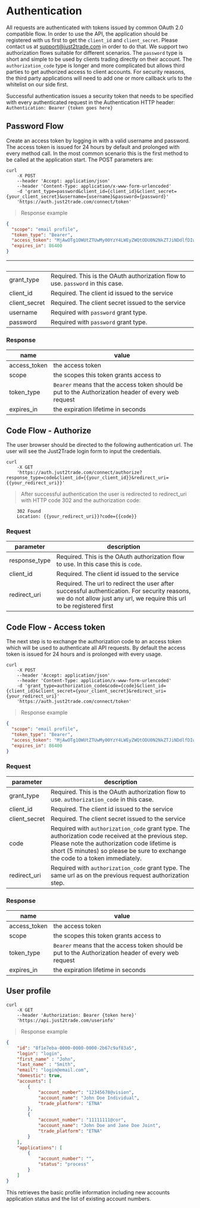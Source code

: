 # Authentication

All requests are authenticated with tokens issued by common OAuth 2.0 compatible flow. In order to use the API, the application should be registered with us first to get the `client_id` and `client_secret`. Please contact us at support@just2trade.com in order to do that. We support two authorization flows suitable for different scenarios. The `password` type is short and simple to be used by clients trading directly on their account. The `authorization_code` type is longer and more complicated but allows third parties to get authorized access to client accounts. For security reasons, the third party applications will need to add one or more callback urls to the whitelist on our side first.

Successful authentication issues a security token that needs to be specified with every authenticated request in the Authentication HTTP header: `Authentication: Bearer {token goes here}`

## Password Flow
Create an access token by logging in with a valid username and password. The access token is issued for 24 hours by default and prolonged with every method call. In the most common scenario this is the first method to be called at the application start. The POST parameters are:

```shell
curl
    -X POST
    --header 'Accept: application/json'
    --header 'Content-Type: application/x-www-form-urlencoded'
    -d 'grant_type=password&client_id={client_id}&client_secret={your_client_secret}&username={username}&password={password}'
    'https://auth.just2trade.com/connect/token'
```

> Response example

```json
{
  "scope": "email profile",
  "token_type": "Bearer",
  "access_token": "MjAwOTg1OWUtZTUwMy00YzY4LWEyZWQtODU0N2NkZTJiNDdlfDIwMTcxMDA3MTkyNDQzfHRlc3R8U2VyZ2V5fE1pbmtvdg==",
  "expires_in": 86400
}
```

&nbsp; | &nbsp;
---- | ----
grant_type | Required. This is the OAuth authorization flow to use. `password` in this case.
client_id | Required. The client id issued to the service
client_secret | Required. The client secret issued to the service
username | Required with `password` grant type.
password | Required with `password` grant type.

### Response
name | value
---- | ----
access_token | the access token
scope | the scopes this token grants access to
token_type | `Bearer` means that the access token should be put to the Authorization header of every web request
expires_in | the expiration lifetime in seconds


## Code Flow - Authorize
The user browser should be directed to the following authentication url. The user will see the Just2Trade login form to input the credentials.

```shell
curl
    -X GET
    'https://auth.just2trade.com/connect/authorize?response_type=code&client_id={{your_client_id}}&redirect_uri={{your_redirect_uri}}'
```

> After successful authentication the user is redirected to redirect_uri with HTTP code 302 and the authorization code:

```shell
    302 Found
    Location: {{your_redirect_uri}}?code={{code}}
```

### Request
parameter | description
---- | ----
response_type | Required. This is the OAuth authorization flow to use. In this case this is `code`.
client_id | Required. The client id issued to the service
redirect_uri | Required. The url to redirect the user after successful authentication. For security reasons, we do not allow just any url, we require this url to be registered first


## Code Flow - Access token
The next step is to exchange the authorization code to an access token which will be used to authenticate all API requests. By default the access token is issued for 24 hours and is prolonged with every usage.

```shell
curl
    -X POST
    --header 'Accept: application/json'
    --header 'Content-Type: application/x-www-form-urlencoded'
    -d 'grant_type=authorization_code&code={code}&client_id={client_id}&client_secret={your_client_secret}&redirect_uri={your_redirect_uri}'
    'https://auth.just2trade.com/connect/token'
```

> Response example

```json
{
  "scope": "email profile",
  "token_type": "Bearer",
  "access_token": "MjAwOTg1OWUtZTUwMy00YzY4LWEyZWQtODU0N2NkZTJiNDdlfDIwMTcxMDA3MTkyNDQzfHRlc3R8U2VyZ2V5fE1pbmtvdg==",
  "expires_in": 86400
}
```

### Request
parameter | description
---- | ----
grant_type | Required. This is the OAuth authorization flow to use. `authorization_code` in this case.
client_id | Required. The client id issued to the service
client_secret | Required. The client secret issued to the service
code | Required with `authorization_code` grant type. The authorization code received at the previous step. Please note the authorization code lifetime is short (5 minutes) so please be sure to exchange the code to a token immediately.
redirect_uri | Required with `authorization_code` grant type. The same url as on the previous request authorization step.

### Response
name | value
---- | ----
access_token | the access token
scope | the scopes this token grants access to
token_type | `Bearer` means that the access token should be put to the Authorization header of every web request
expires_in | the expiration lifetime in seconds


## User profile

```shell
curl
    -X GET
    --header 'Authorization: Bearer {token here}'
    'https://api.just2trade.com/userinfo'
```

> Response example

```json
{
    "id": "8f1e7eba-0000-0000-0000-2b67c9af83a5",
    "login": "login",
    "first_name" : "John",
    "last_name" : "Smith",
    "email": "login@email.com",
    "domestic": true,
    "accounts": [
        {
            "account_number": "12345678@vision",
            "account_name": "John Doe Individual",
            "trade_platform": "ETNA"
        },
        {
            "account_number": "11111111@cor",
            "account_name": "John Doe and Jane Doe Joint",
            "trade_platform": "ETNA"
        }
    ],
    "applications": [
        {
            "account_number": "",
            "status": "process"
        }
    ]
}
```

This retrieves the basic profile information including new accounts application status and the list of existing account numbers.